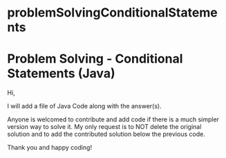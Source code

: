 # problemSolvingConditionalStatements

# Problem Solving - Conditional Statements (Java)

Hi, 

I will add a file of Java Code along with the answer(s). 

Anyone is welcomed to contribute and add code if there is a much simpler version way to solve it. My only request is to NOT delete the original solution and to add the contributed solution below the previous code.

Thank you and happy coding!

